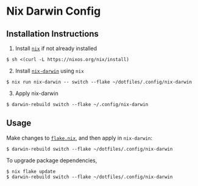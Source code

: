# Nix Darwin Config

## Installation Instructions
1. Install [`nix`](https://nixos.org/download/) if not already installed
```
$ sh <(curl -L https://nixos.org/nix/install)
```

2. Install [`nix-darwin`](https://github.com/LnL7/nix-darwin) using `nix`
```
$ nix run nix-darwin -- switch --flake ~/dotfiles/.config/nix-darwin
```

3. Apply nix-darwin
```
$ darwin-rebuild switch --flake ~/.config/nix-darwin
```

## Usage
Make changes to [`flake.nix`](./flake.nix), and then apply in `nix-darwin`:
```
$ darwin-rebuild switch --flake ~/dotfiles/.config/nix-darwin
```

To upgrade package dependencies,
```
$ nix flake update
$ darwin-rebuild switch --flake ~/dotfiles/.config/nix-darwin
```
